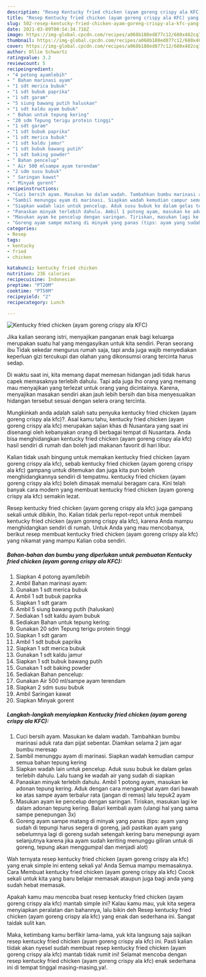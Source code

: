 ```yaml
---
description: "Resep Kentucky fried chicken (ayam goreng crispy ala KFC) yang nikmat dan Mudah Dibuat"
title: "Resep Kentucky fried chicken (ayam goreng crispy ala KFC) yang nikmat dan Mudah Dibuat"
slug: 502-resep-kentucky-fried-chicken-ayam-goreng-crispy-ala-kfc-yang-nikmat-dan-mudah-dibuat
date: 2021-03-09T00:54:34.716Z
image: https://img-global.cpcdn.com/recipes/a068b188ed877c12/680x482cq70/kentucky-fried-chicken-ayam-goreng-crispy-ala-kfc-foto-resep-utama.jpg
thumbnail: https://img-global.cpcdn.com/recipes/a068b188ed877c12/680x482cq70/kentucky-fried-chicken-ayam-goreng-crispy-ala-kfc-foto-resep-utama.jpg
cover: https://img-global.cpcdn.com/recipes/a068b188ed877c12/680x482cq70/kentucky-fried-chicken-ayam-goreng-crispy-ala-kfc-foto-resep-utama.jpg
author: Ollie Schwartz
ratingvalue: 3.2
reviewcount: 5
recipeingredient:
- "4 potong ayamlebih"
- " Bahan marinasi ayam"
- "1 sdt merica bubuk"
- "1 sdt bubuk paprika"
- "1 sdt garam"
- "5 siung bawang putih haluskan"
- "1 sdt kaldu ayam bubuk"
- " Bahan untuk tepung kering"
- "20 sdm Tepung terigu protein tinggi"
- "1 sdt garam"
- "1 sdt bubuk paprika"
- "1 sdt merica bubuk"
- "1 sdt kaldu jamur"
- "1 sdt bubuk bawang putih"
- "1 sdt baking powder"
- " Bahan pencelup"
- " Air 500 mlsampe ayam terendam"
- "2 sdm susu bubuk"
- " Saringan kawat"
- " Minyak gorent"
recipeinstructions:
- "Cuci bersih ayam. Masukan ke dalam wadah. Tambahkan bumbu marinasi aduk rata dan pijat sebentar. Diamkan selama 2 jam agar bumbu meresap"
- "Sambil menunggu ayam di marinasi. Siapkan wadah kemudian campur semua bahan tepung kering"
- "Siapkan wadah lain untuk pencelup. Aduk susu bubuk ke dalam gelas terlebih dahulu. Lalu tuang ke wadah air yang sudah di siapkan"
- "Panaskan minyak terlebih dahulu. Ambil 1 potong ayam, masukan ke adonan tepung kering. Aduk dengan cara mengangkat ayam dari bawah ke atas sampe ayam terbalur rata (jangan di remas) lalu tepuk2 ayam"
- "Masukan ayam ke pencelup dengan saringan. Tiriskan, masukan lagi ke dalam adonan tepung kering. Baluri kembali ayam (ulangi hal yang sama sampe penepungan 3x)"
- "Goreng ayam sampe matang di minyak yang panas (tips: ayam yang sudah di tepungi harus segera di goreng, jadi pastikan ayam yang sebelumnya lagi di goreng sudah setengah kering baru menepungi ayam selanjutnya karena jika ayam sudah keriting menunggu giliran untuk di goreng, tepung akan menggumpal dan menjadi alot)"
categories:
- Resep
tags:
- kentucky
- fried
- chicken

katakunci: kentucky fried chicken 
nutrition: 236 calories
recipecuisine: Indonesian
preptime: "PT20M"
cooktime: "PT50M"
recipeyield: "2"
recipecategory: Lunch

---
```



![Kentucky fried chicken (ayam goreng crispy ala KFC)](https://img-global.cpcdn.com/recipes/a068b188ed877c12/680x482cq70/kentucky-fried-chicken-ayam-goreng-crispy-ala-kfc-foto-resep-utama.jpg)

Jika kalian seorang istri, menyajikan panganan enak bagi keluarga merupakan suatu hal yang mengasyikan untuk kita sendiri. Peran seorang ibu Tidak sekedar mengurus rumah saja, tapi anda juga wajib menyediakan keperluan gizi tercukupi dan olahan yang dikonsumsi orang tercinta harus sedap.

Di waktu  saat ini, kita memang dapat memesan hidangan jadi tidak harus capek memasaknya terlebih dahulu. Tapi ada juga lho orang yang memang mau menyajikan yang terlezat untuk orang yang dicintainya. Karena, menyajikan masakan sendiri akan jauh lebih bersih dan bisa menyesuaikan hidangan tersebut sesuai dengan selera orang tercinta. 



Mungkinkah anda adalah salah satu penyuka kentucky fried chicken (ayam goreng crispy ala kfc)?. Asal kamu tahu, kentucky fried chicken (ayam goreng crispy ala kfc) merupakan sajian khas di Nusantara yang saat ini disenangi oleh kebanyakan orang di berbagai tempat di Nusantara. Anda bisa menghidangkan kentucky fried chicken (ayam goreng crispy ala kfc) hasil sendiri di rumah dan boleh jadi makanan favorit di hari libur.

Kalian tidak usah bingung untuk memakan kentucky fried chicken (ayam goreng crispy ala kfc), sebab kentucky fried chicken (ayam goreng crispy ala kfc) gampang untuk ditemukan dan juga kita pun boleh menghidangkannya sendiri di tempatmu. kentucky fried chicken (ayam goreng crispy ala kfc) boleh dimasak memalui beragam cara. Kini telah banyak cara modern yang membuat kentucky fried chicken (ayam goreng crispy ala kfc) semakin lezat.

Resep kentucky fried chicken (ayam goreng crispy ala kfc) juga gampang sekali untuk dibikin, lho. Kalian tidak perlu repot-repot untuk membeli kentucky fried chicken (ayam goreng crispy ala kfc), karena Anda mampu menghidangkan sendiri di rumah. Untuk Anda yang mau mencobanya, berikut resep membuat kentucky fried chicken (ayam goreng crispy ala kfc) yang nikamat yang mampu Kalian coba sendiri.

<!--inarticleads1-->

##### Bahan-bahan dan bumbu yang diperlukan untuk pembuatan Kentucky fried chicken (ayam goreng crispy ala KFC):

1. Siapkan 4 potong ayam/lebih
1. Ambil  Bahan marinasi ayam:
1. Gunakan 1 sdt merica bubuk
1. Ambil 1 sdt bubuk paprika
1. Siapkan 1 sdt garam
1. Ambil 5 siung bawang putih (haluskan)
1. Sediakan 1 sdt kaldu ayam bubuk
1. Sediakan  Bahan untuk tepung kering:
1. Gunakan 20 sdm Tepung terigu protein tinggi
1. Siapkan 1 sdt garam
1. Ambil 1 sdt bubuk paprika
1. Siapkan 1 sdt merica bubuk
1. Gunakan 1 sdt kaldu jamur
1. Siapkan 1 sdt bubuk bawang putih
1. Gunakan 1 sdt baking powder
1. Sediakan  Bahan pencelup:
1. Gunakan  Air 500 ml/sampe ayam terendam
1. Siapkan 2 sdm susu bubuk
1. Ambil  Saringan kawat
1. Siapkan  Minyak gorent




<!--inarticleads2-->

##### Langkah-langkah menyiapkan Kentucky fried chicken (ayam goreng crispy ala KFC):

1. Cuci bersih ayam. Masukan ke dalam wadah. Tambahkan bumbu marinasi aduk rata dan pijat sebentar. Diamkan selama 2 jam agar bumbu meresap
1. Sambil menunggu ayam di marinasi. Siapkan wadah kemudian campur semua bahan tepung kering
1. Siapkan wadah lain untuk pencelup. Aduk susu bubuk ke dalam gelas terlebih dahulu. Lalu tuang ke wadah air yang sudah di siapkan
1. Panaskan minyak terlebih dahulu. Ambil 1 potong ayam, masukan ke adonan tepung kering. Aduk dengan cara mengangkat ayam dari bawah ke atas sampe ayam terbalur rata (jangan di remas) lalu tepuk2 ayam
1. Masukan ayam ke pencelup dengan saringan. Tiriskan, masukan lagi ke dalam adonan tepung kering. Baluri kembali ayam (ulangi hal yang sama sampe penepungan 3x)
1. Goreng ayam sampe matang di minyak yang panas (tips: ayam yang sudah di tepungi harus segera di goreng, jadi pastikan ayam yang sebelumnya lagi di goreng sudah setengah kering baru menepungi ayam selanjutnya karena jika ayam sudah keriting menunggu giliran untuk di goreng, tepung akan menggumpal dan menjadi alot)




Wah ternyata resep kentucky fried chicken (ayam goreng crispy ala kfc) yang enak simple ini enteng sekali ya! Anda Semua mampu memasaknya. Cara Membuat kentucky fried chicken (ayam goreng crispy ala kfc) Cocok sekali untuk kita yang baru belajar memasak ataupun juga bagi anda yang sudah hebat memasak.

Apakah kamu mau mencoba buat resep kentucky fried chicken (ayam goreng crispy ala kfc) mantab simple ini? Kalau kamu mau, yuk kita segera menyiapkan peralatan dan bahannya, lalu bikin deh Resep kentucky fried chicken (ayam goreng crispy ala kfc) yang enak dan sederhana ini. Sangat taidak sulit kan. 

Maka, ketimbang kamu berfikir lama-lama, yuk kita langsung saja sajikan resep kentucky fried chicken (ayam goreng crispy ala kfc) ini. Pasti kalian tiidak akan nyesel sudah membuat resep kentucky fried chicken (ayam goreng crispy ala kfc) mantab tidak rumit ini! Selamat mencoba dengan resep kentucky fried chicken (ayam goreng crispy ala kfc) enak sederhana ini di tempat tinggal masing-masing,ya!.


